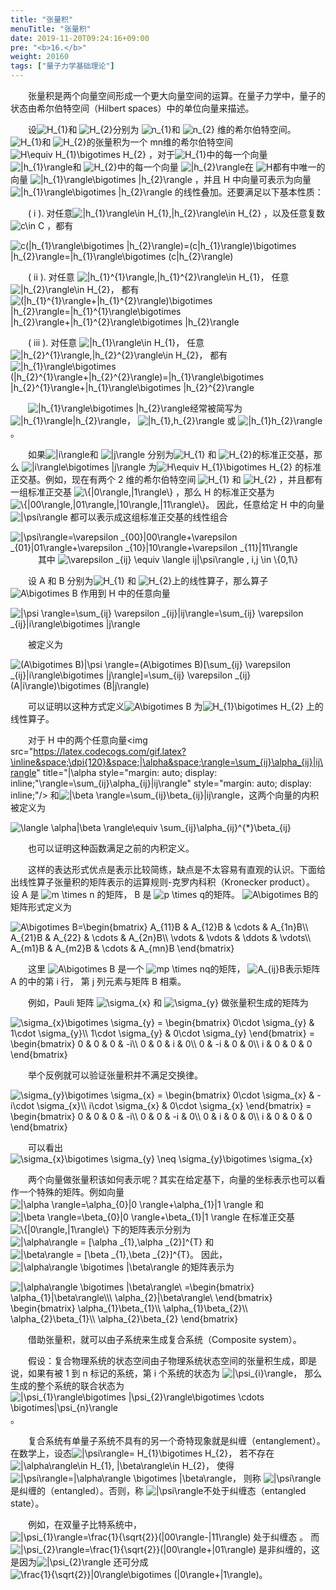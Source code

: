 ```yaml
---
title: "张量积"
menuTitle: "张量积"
date: 2019-11-20T09:24:16+09:00
pre: "<b>16.</b>"
weight: 20160
tags: ["量子力学基础理论"]
---
```


&emsp;&emsp;张量积是两个向量空间形成一个更大向量空间的运算。在量子力学中，量子的状态由希尔伯特空间（Hilbert spaces）中的单位向量来描述。

&emsp;&emsp;设<img src="https://latex.codecogs.com/gif.latex?\inline&space;\dpi{120}&space;H_{1}" title="H_{1}" style="margin: auto; display: inline;"/>和
<img src="https://latex.codecogs.com/gif.latex?\inline&space;\dpi{120}&space;H_{2}" title="H_{2}" style="margin: auto; display: inline;"/>分别为
<img src="https://latex.codecogs.com/gif.latex?\inline&space;\dpi{120}&space;n_{1}" title="n_{1}" style="margin: auto; display: inline;"/>和
<img src="https://latex.codecogs.com/gif.latex?\inline&space;\dpi{120}&space;n_{2}" title="n_{2}" style="margin: auto; display: inline;"/>
维的希尔伯特空间。<img src="https://latex.codecogs.com/gif.latex?\inline&space;\dpi{120}&space;H_{1}" title="H_{1}" style="margin: auto; display: inline;"/>和
<img src="https://latex.codecogs.com/gif.latex?\inline&space;\dpi{120}&space;H_{2}" title="H_{2}" style="margin: auto; display: inline;"/>的张量积为一个
mn维的希尔伯特空间<img src="https://latex.codecogs.com/gif.latex?\inline&space;\dpi{120}&space;H\equiv&space;H_{1}\bigotimes&space;H_{2}" title="H\equiv H_{1}\bigotimes H_{2}" style="margin: auto; display: inline;"/>
 ，对于<img src="https://latex.codecogs.com/gif.latex?\inline&space;\dpi{120}&space;H_{1}" title="H_{1}" style="margin: auto; display: inline;"/>中的每一个向量
<img src="https://latex.codecogs.com/gif.latex?\inline&space;\dpi{120}&space;|h_{1}\rangle" title="|h_{1}\rangle" style="margin: auto; display: inline;"/>和
<img src="https://latex.codecogs.com/gif.latex?\inline&space;\dpi{120}&space;H_{2}" title="H_{2}" style="margin: auto; display: inline;"/>中的每一个向量
<img src="https://latex.codecogs.com/gif.latex?\inline&space;\dpi{120}&space;|h_{2}\rangle" title="|h_{2}\rangle" style="margin: auto; display: inline;"/>在
<img src="https://latex.codecogs.com/gif.latex?\inline&space;\dpi{120}&space;H" title="H" style="margin: auto; display: inline;"/>都有中唯一的向量
<img src="https://latex.codecogs.com/gif.latex?\inline&space;\dpi{120}&space;|h_{1}\rangle\bigotimes&space;|h_{2}\rangle" title="|h_{1}\rangle\bigotimes |h_{2}\rangle" style="margin: auto; display: inline;"/>
，并且 H 中向量可表示为向量<img src="https://latex.codecogs.com/gif.latex?\inline&space;\dpi{120}&space;|h_{1}\rangle\bigotimes&space;|h_{2}\rangle" title="|h_{1}\rangle\bigotimes |h_{2}\rangle" style="margin: auto; display: inline;"/>
的线性叠加。还要满足以下基本性质：

&emsp;&emsp;( i ). 对任意<img src="https://latex.codecogs.com/gif.latex?\inline&space;\dpi{120}&space;|h_{1}\rangle\in&space;H_{1},|h_{2}\rangle\in&space;H_{2}" title="|h_{1}\rangle\in H_{1},|h_{2}\rangle\in H_{2}" style="margin: auto; display: inline;"/>
，以及任意复数<img src="https://latex.codecogs.com/gif.latex?\inline&space;\dpi{120}&space;c\in&space;C" title="c\in C" style="margin: auto; display: inline;"/>
，都有

<img src="https://latex.codecogs.com/gif.latex?\inline&space;\dpi{150}&space;c(|h_{1}\rangle\bigotimes&space;|h_{2}\rangle)=(c|h_{1}\rangle)\bigotimes&space;|h_{2}\rangle=|h_{1}\rangle\bigotimes&space;(c|h_{2}\rangle)" title="c(|h_{1}\rangle\bigotimes |h_{2}\rangle)=(c|h_{1}\rangle)\bigotimes |h_{2}\rangle=|h_{1}\rangle\bigotimes (c|h_{2}\rangle)" />

&emsp;&emsp;( ii ). 对任意 <img src="https://latex.codecogs.com/gif.latex?\inline&space;\dpi{120}&space;|h_{1}^{1}\rangle,|h_{1}^{2}\rangle\in&space;H_{1}" title="|h_{1}^{1}\rangle,|h_{1}^{2}\rangle\in H_{1}" style="margin: auto; display: inline;"/>，
任意 <img src="https://latex.codecogs.com/gif.latex?\inline&space;\dpi{120}&space;|h_{2}\rangle\in&space;H_{2}" title="|h_{2}\rangle\in H_{2}" style="margin: auto; display: inline;"/>，
都有 <img src="https://latex.codecogs.com/gif.latex?\inline&space;\dpi{120}&space;(|h_{1}^{1}\rangle&plus;|h_{1}^{2}\rangle)\bigotimes&space;|h_{2}\rangle=|h_{1}^{1}\rangle\bigotimes&space;|h_{2}\rangle&plus;|h_{1}^{2}\rangle\bigotimes&space;|h_{2}\rangle" title="(|h_{1}^{1}\rangle+|h_{1}^{2}\rangle)\bigotimes |h_{2}\rangle=|h_{1}^{1}\rangle\bigotimes |h_{2}\rangle+|h_{1}^{2}\rangle\bigotimes |h_{2}\rangle" style="margin: auto; display: inline;"/>

&emsp;&emsp;( iii ). 对任意 <img src="https://latex.codecogs.com/gif.latex?\inline&space;\dpi{120}&space;|h_{1}\rangle\in&space;H_{1}" title="|h_{1}\rangle\in H_{1}" style="margin: auto; display: inline;"/>，
任意 <img src="https://latex.codecogs.com/gif.latex?\inline&space;\dpi{120}&space;|h_{2}^{1}\rangle,|h_{2}^{2}\rangle\in&space;H_{2}" title="|h_{2}^{1}\rangle,|h_{2}^{2}\rangle\in H_{2}" style="margin: auto; display: inline;"/>，
都有 <img src="https://latex.codecogs.com/gif.latex?\inline&space;\dpi{120}&space;|h_{1}\rangle\bigotimes&space;(|h_{2}^{1}\rangle&plus;|h_{2}^{2}\rangle)=|h_{1}\rangle\bigotimes&space;|h_{2}^{1}\rangle&plus;|h_{1}\rangle\bigotimes&space;|h_{2}^{2}\rangle" title="|h_{1}\rangle\bigotimes (|h_{2}^{1}\rangle+|h_{2}^{2}\rangle)=|h_{1}\rangle\bigotimes |h_{2}^{1}\rangle+|h_{1}\rangle\bigotimes |h_{2}^{2}\rangle" style="margin: auto; display: inline;"/>

&emsp;&emsp;<img src="https://latex.codecogs.com/gif.latex?\inline&space;\dpi{120}&space;|h_{1}\rangle\bigotimes&space;|h_{2}\rangle" title="|h_{1}\rangle\bigotimes |h_{2}\rangle" style="margin: auto; display: inline;"/>经常被简写为
<img src="https://latex.codecogs.com/gif.latex?\inline&space;\dpi{120}&space;|h_{1}\rangle|h_{2}\rangle" title="|h_{1}\rangle|h_{2}\rangle" style="margin: auto; display: inline;"/>，
<img src="https://latex.codecogs.com/gif.latex?\inline&space;\dpi{120}&space;|h_{1},h_{2}\rangle" title="|h_{1},h_{2}\rangle" style="margin: auto; display: inline;"/> 或
<img src="https://latex.codecogs.com/gif.latex?\inline&space;\dpi{120}&space;|h_{1}h_{2}\rangle" title="|h_{1}h_{2}\rangle" style="margin: auto; display: inline;"/>。

&emsp;&emsp;如果<img src="https://latex.codecogs.com/gif.latex?\inline&space;\dpi{120}&space;|i\rangle" title="|i\rangle" style="margin: auto; display: inline;"/>和
<img src="https://latex.codecogs.com/gif.latex?\inline&space;\dpi{120}&space;|j\rangle" title="|j\rangle" style="margin: auto; display: inline;"/>
分别为<img src="https://latex.codecogs.com/gif.latex?\inline&space;\dpi{120}&space;H_{1}" title="H_{1}" style="margin: auto; display: inline;"/> 和
<img src="https://latex.codecogs.com/gif.latex?\inline&space;\dpi{120}&space;H_{2}" title="H_{2}" style="margin: auto; display: inline;"/>的标准正交基，那么
<img src="https://latex.codecogs.com/gif.latex?\inline&space;\dpi{120}&space;|i\rangle\bigotimes&space;|j\rangle" title="|i\rangle\bigotimes |j\rangle" style="margin: auto; display: inline;"/>
为<img src="https://latex.codecogs.com/gif.latex?\inline&space;\dpi{120}&space;H\equiv&space;H_{1}\bigotimes&space;H_{2}" title="H\equiv H_{1}\bigotimes H_{2}" style="margin: auto; display: inline;"/>
的标准正交基。例如，现在有两个 2 维的希尔伯特空间
<img src="https://latex.codecogs.com/gif.latex?\inline&space;\dpi{120}&space;H_{1}" title="H_{1}" style="margin: auto; display: inline;"/> 和
<img src="https://latex.codecogs.com/gif.latex?\inline&space;\dpi{120}&space;H_{2}" title="H_{2}" style="margin: auto; display: inline;"/> ，并且都有一组标准正交基
<img src="https://latex.codecogs.com/gif.latex?\inline&space;\dpi{120}&space;\{|0\rangle,|1\rangle\}" title="\{|0\rangle,|1\rangle\}" style="margin: auto; display: inline;"/>
，那么 H 的标准正交基为
<img src="https://latex.codecogs.com/gif.latex?\inline&space;\dpi{120}&space;\{|00\rangle,|01\rangle,|10\rangle,|11\rangle\}" title="\{|00\rangle,|01\rangle,|10\rangle,|11\rangle\}" style="margin: auto; display: inline;"/>。
因此，任意给定 H 中的向量<img src="https://latex.codecogs.com/gif.latex?\inline&space;\dpi{120}&space;|\psi\rangle" title="|\psi\rangle" style="margin: auto; display: inline;"/>
都可以表示成这组标准正交基的线性组合

<img src="https://latex.codecogs.com/gif.latex?\inline&space;\dpi{150}&space;|\psi\rangle=\varepsilon&space;_{00}|00\rangle&plus;\varepsilon&space;_{01}|01\rangle&plus;\varepsilon&space;_{10}|10\rangle&plus;\varepsilon&space;_{11}|11\rangle" title="|\psi\rangle=\varepsilon _{00}|00\rangle+\varepsilon _{01}|01\rangle+\varepsilon _{10}|10\rangle+\varepsilon _{11}|11\rangle" />
<div align=center>
其中 <img src="https://latex.codecogs.com/gif.latex?\inline&space;\dpi{150}&space;\varepsilon&space;_{ij}&space;\equiv&space;\langle&space;ij|\psi\rangle&space;,&space;i,j&space;\in&space;\{0,1\}" title="\varepsilon _{ij} \equiv \langle ij|\psi\rangle , i,j \in \{0,1\}" style="margin: auto; display: inline;"/>
</div>

&emsp;&emsp;设 A 和 B 分别为<img src="https://latex.codecogs.com/gif.latex?\inline&space;\dpi{120}&space;H_{1}" title="H_{1}" style="margin: auto; display: inline;"/> 和
<img src="https://latex.codecogs.com/gif.latex?\inline&space;\dpi{120}&space;H_{2}" title="H_{2}" style="margin: auto; display: inline;"/>上的线性算子，那么算子
<img src="https://latex.codecogs.com/gif.latex?\inline&space;\dpi{120}&space;A\bigotimes&space;B" title="A\bigotimes B" style="margin: auto; display: inline;"/>
作用到 H 中的任意向量

<img src="https://latex.codecogs.com/gif.latex?\inline&space;\dpi{150}&space;|\psi&space;\rangle=\sum_{ij}&space;\varepsilon&space;_{ij}|ij\rangle=\sum_{ij}&space;\varepsilon&space;_{ij}|i\rangle\bigotimes&space;|j\rangle" title="|\psi \rangle=\sum_{ij} \varepsilon _{ij}|ij\rangle=\sum_{ij} \varepsilon _{ij}|i\rangle\bigotimes |j\rangle" />

&emsp;&emsp;被定义为

<img src="https://latex.codecogs.com/gif.latex?\inline&space;\dpi{150}&space;(A\bigotimes&space;B)|\psi&space;\rangle=(A\bigotimes&space;B)[\sum_{ij}&space;\varepsilon&space;_{ij}|i\rangle\bigotimes&space;|j\rangle]=\sum_{ij}&space;\varepsilon&space;_{ij}(A|i\rangle)\bigotimes&space;(B|j\rangle)" title="(A\bigotimes B)|\psi \rangle=(A\bigotimes B)[\sum_{ij} \varepsilon _{ij}|i\rangle\bigotimes |j\rangle]=\sum_{ij} \varepsilon _{ij}(A|i\rangle)\bigotimes (B|j\rangle)" />

&emsp;&emsp;可以证明以这种方式定义<img src="https://latex.codecogs.com/gif.latex?\inline&space;\dpi{120}&space;A\bigotimes&space;B" title="A\bigotimes B" style="margin: auto; display: inline;"/>
为<img src="https://latex.codecogs.com/gif.latex?\inline&space;\dpi{120}&space;H_{1}\bigotimes&space;H_{2}" title="H_{1}\bigotimes H_{2}" style="margin: auto; display: inline;"/>
上的线性算子。

&emsp;&emsp;对于 H 中的两个任意向量<img src="https://latex.codecogs.com/gif.latex?\inline&space;\dpi{120}&space;|\alpha&space;\rangle=\sum_{ij}\alpha_{ij}|ij\rangle" title="|\alpha style="margin: auto; display: inline;"\rangle=\sum_{ij}\alpha_{ij}|ij\rangle" style="margin: auto; display: inline;"/>
和<img src="https://latex.codecogs.com/gif.latex?\inline&space;\dpi{120}&space;|\beta&space;\rangle=\sum_{ij}\beta_{ij}|ij\rangle" title="|\beta \rangle=\sum_{ij}\beta_{ij}|ij\rangle" style="margin: auto; display: inline;"/>，这两个向量的内积被定义为

<img src="https://latex.codecogs.com/gif.latex?\inline&space;\dpi{150}&space;\langle&space;\alpha|\beta&space;\rangle\equiv&space;\sum_{ij}\alpha_{ij}^{*}\beta_{ij}" title="\langle \alpha|\beta \rangle\equiv \sum_{ij}\alpha_{ij}^{*}\beta_{ij}" />

&emsp;&emsp;也可以证明这种函数满足之前的内积定义。

&emsp;&emsp;这样的表达形式优点是表示比较简练，缺点是不太容易有直观的认识。下面给出线性算子张量积的矩阵表示的运算规则-克罗内科积（Kronecker product）。
设 A 是 <img src="https://latex.codecogs.com/gif.latex?\inline&space;\dpi{120}&space;m&space;\times&space;n" title="m \times n" style="margin: auto; display: inline;"/> 的矩阵， 
B 是 <img src="https://latex.codecogs.com/gif.latex?\inline&space;\dpi{120}&space;p&space;\times&space;q" title="p \times q" style="margin: auto; display: inline;"/>的矩阵。
<img src="https://latex.codecogs.com/gif.latex?\inline&space;\dpi{120}&space;A\bigotimes&space;B" title="A\bigotimes B" style="margin: auto; display: inline;"/>的矩阵形式定义为

<img src="https://latex.codecogs.com/gif.latex?\inline&space;\dpi{150}&space;A\bigotimes&space;B=\begin{bmatrix}&space;A_{11}B&space;&&space;A_{12}B&space;&&space;\cdots&space;&&space;A_{1n}B\\&space;A_{21}B&space;&&space;A_{22}&space;&&space;\cdots&space;&&space;A_{2n}B\\&space;\vdots&space;&&space;\vdots&space;&&space;\ddots&space;&&space;\vdots\\&space;A_{m1}B&space;&&space;A_{m2}B&space;&&space;\cdots&space;&&space;A_{mn}B&space;\end{bmatrix}" title="A\bigotimes B=\begin{bmatrix} A_{11}B & A_{12}B & \cdots & A_{1n}B\\ A_{21}B & A_{22} & \cdots & A_{2n}B\\ \vdots & \vdots & \ddots & \vdots\\ A_{m1}B & A_{m2}B & \cdots & A_{mn}B \end{bmatrix}" />

&emsp;&emsp;这里 <img src="https://latex.codecogs.com/gif.latex?\inline&space;\dpi{120}&space;A\bigotimes&space;B" title="A\bigotimes B" style="margin: auto; display: inline;"/> 是一个
<img src="https://latex.codecogs.com/gif.latex?\inline&space;\dpi{120}&space;p&space;\times&space;q" title="mp \times nq" style="margin: auto; display: inline;"/>的矩阵，
<img src="https://latex.codecogs.com/gif.latex?\inline&space;\dpi{120}&space;A_{ij}B" title="A_{ij}B" style="margin: auto; display: inline;"/>表示矩阵 A 的中的第 i 行，
第 j 列元素与矩阵 B 相乘。

&emsp;&emsp;例如，Pauli 矩阵 <img src="https://latex.codecogs.com/gif.latex?\inline&space;\dpi{120}&space;\sigma_{x}" title="\sigma_{x}" style="margin: auto; display: inline;"/>
和 <img src="https://latex.codecogs.com/gif.latex?\inline&space;\dpi{120}&space;\sigma_{y}" title="\sigma_{y}" style="margin: auto; display: inline;"/> 做张量积生成的矩阵为

<img src="https://latex.codecogs.com/gif.latex?\inline&space;\dpi{150}&space;\sigma_{x}\bigotimes&space;\sigma_{y}&space;=&space;\begin{bmatrix}&space;0\cdot&space;\sigma_{y}&space;&&space;1\cdot&space;\sigma_{y}\\&space;1\cdot&space;\sigma_{y}&space;&&space;0\cdot&space;\sigma_{y}&space;\end{bmatrix}&space;=&space;\begin{bmatrix}&space;0&space;&&space;0&space;&&space;0&space;&&space;-i\\&space;0&space;&&space;0&space;&&space;i&space;&&space;0\\&space;0&space;&&space;-i&space;&&space;0&space;&&space;0\\&space;i&space;&&space;0&space;&&space;0&space;&&space;0&space;\end{bmatrix}" title="\sigma_{x}\bigotimes \sigma_{y} = \begin{bmatrix} 0\cdot \sigma_{y} & 1\cdot \sigma_{y}\\ 1\cdot \sigma_{y} & 0\cdot \sigma_{y} \end{bmatrix} = \begin{bmatrix} 0 & 0 & 0 & -i\\ 0 & 0 & i & 0\\ 0 & -i & 0 & 0\\ i & 0 & 0 & 0 \end{bmatrix}" />

&emsp;&emsp;举个反例就可以验证张量积并不满足交换律。

<img src="https://latex.codecogs.com/gif.latex?\inline&space;\dpi{150}&space;\sigma_{y}\bigotimes&space;\sigma_{x}&space;=&space;\begin{bmatrix}&space;0\cdot&space;\sigma_{x}&space;&&space;-i\cdot&space;\sigma_{x}\\&space;i\cdot&space;\sigma_{x}&space;&&space;0\cdot&space;\sigma_{x}&space;\end{bmatrix}&space;=&space;\begin{bmatrix}&space;0&space;&&space;0&space;&&space;0&space;&&space;-i\\&space;0&space;&&space;0&space;&&space;-i&space;&&space;0\\&space;0&space;&&space;i&space;&&space;0&space;&&space;0\\&space;i&space;&&space;0&space;&&space;0&space;&&space;0&space;\end{bmatrix}" title="\sigma_{y}\bigotimes \sigma_{x} = \begin{bmatrix} 0\cdot \sigma_{x} & -i\cdot \sigma_{x}\\ i\cdot \sigma_{x} & 0\cdot \sigma_{x} \end{bmatrix} = \begin{bmatrix} 0 & 0 & 0 & -i\\ 0 & 0 & -i & 0\\ 0 & i & 0 & 0\\ i & 0 & 0 & 0 \end{bmatrix}" />

&emsp;&emsp;可以看出 <img src="https://latex.codecogs.com/gif.latex?\inline&space;\dpi{120}&space;\sigma_{x}\bigotimes&space;\sigma_{y}&space;\neq&space;\sigma_{y}\bigotimes&space;\sigma_{x}" title="\sigma_{x}\bigotimes \sigma_{y} \neq \sigma_{y}\bigotimes \sigma_{x}" style="margin: auto; display: inline;"/>

&emsp;&emsp;两个向量做张量积该如何表示呢？其实在给定基下，向量的坐标表示也可以看作一个特殊的矩阵。例如向量
<img src="https://latex.codecogs.com/gif.latex?\inline&space;\dpi{120}&space;|\alpha&space;\rangle=\alpha_{0}|0&space;\rangle&plus;\alpha_{1}|1&space;\rangle" title="|\alpha \rangle=\alpha_{0}|0 \rangle+\alpha_{1}|1 \rangle" style="margin: auto; display: inline;"/>
和<img src="https://latex.codecogs.com/gif.latex?\inline&space;\dpi{120}&space;|\beta&space;\rangle=\beta_{0}|0&space;\rangle&plus;\beta_{1}|1&space;\rangle" title="|\beta \rangle=\beta_{0}|0 \rangle+\beta_{1}|1 \rangle" style="margin: auto; display: inline;"/>
在标准正交基<img src="https://latex.codecogs.com/gif.latex?\inline&space;\dpi{120}&space;\{|0\rangle,|1\rangle\}" title="\{|0\rangle,|1\rangle\}" style="margin: auto; display: inline;"/>
下的矩阵表示分别为<img src="https://latex.codecogs.com/gif.latex?\inline&space;\dpi{120}&space;|\alpha\rangle&space;=&space;[\alpha&space;_{1},\alpha&space;_{2}]^{T}" title="|\alpha\rangle = [\alpha _{1},\alpha _{2}]^{T}" style="margin: auto; display: inline;"/>
和<img src="https://latex.codecogs.com/gif.latex?\inline&space;\dpi{120}&space;|\beta\rangle&space;=&space;[\beta&space;_{1},\beta&space;_{2}]^{T}" title="|\beta\rangle = [\beta _{1},\beta _{2}]^{T}" style="margin: auto; display: inline;"/>。
因此，<img src="https://latex.codecogs.com/gif.latex?\inline&space;\dpi{120}&space;|\alpha\rangle&space;\bigotimes&space;|\beta\rangle" title="|\alpha\rangle \bigotimes |\beta\rangle" style="margin: auto; display: inline;"/>
的矩阵表示为

<img src="https://latex.codecogs.com/gif.latex?\inline&space;\dpi{150}&space;|\alpha\rangle&space;\bigotimes&space;|\beta\rangle\&space;=\begin{bmatrix}&space;\alpha_{1}|\beta\rangle\\\&space;\alpha_{2}|\beta\rangle\&space;\end{bmatrix}&space;\begin{bmatrix}&space;\alpha_{1}\beta_{1}\\&space;\alpha_{1}\beta_{2}\\&space;\alpha_{2}\beta_{1}\\&space;\alpha_{2}\beta_{2}&space;\end{bmatrix}" title="|\alpha\rangle \bigotimes |\beta\rangle\ =\begin{bmatrix} \alpha_{1}|\beta\rangle\\\ \alpha_{2}|\beta\rangle\ \end{bmatrix} \begin{bmatrix} \alpha_{1}\beta_{1}\\ \alpha_{1}\beta_{2}\\ \alpha_{2}\beta_{1}\\ \alpha_{2}\beta_{2} \end{bmatrix}" />

&emsp;&emsp;借助张量积，就可以由子系统来生成复合系统（Composite system）。

&emsp;&emsp;假设：复合物理系统的状态空间由子物理系统状态空间的张量积生成，即是说，如果有被 1 到 n 标记的系统，第 i 个系统的状态为
<img src="https://latex.codecogs.com/gif.latex?\inline&space;\dpi{120}&space;|\psi_{i}\rangle" title="|\psi_{i}\rangle" style="margin: auto; display: inline;"/>，
那么生成的整个系统的联合状态为<img src="https://latex.codecogs.com/gif.latex?\inline&space;\dpi{120}&space;|\psi_{1}\rangle\bigotimes&space;|\psi_{2}\rangle\bigotimes&space;\cdots&space;\bigotimes|\psi_{n}\rangle" title="|\psi_{1}\rangle\bigotimes |\psi_{2}\rangle\bigotimes \cdots \bigotimes|\psi_{n}\rangle" style="margin: auto; display: inline;"/>。

&emsp;&emsp;复合系统有单量子系统不具有的另一个奇特现象就是纠缠（entanglement）。在数学上，设态<img src="https://latex.codecogs.com/gif.latex?\inline&space;\dpi{120}&space;|\psi\rangle=&space;H_{1}\bigotimes&space;H_{2}" title="|\psi\rangle= H_{1}\bigotimes H_{2}" style="margin: auto; display: inline;"/>，
若不存在<img src="https://latex.codecogs.com/gif.latex?\inline&space;\dpi{120}&space;|\alpha\rangle\in&space;H_{1},&space;|\beta\rangle\in&space;H_{2}" title="|\alpha\rangle\in H_{1}, |\beta\rangle\in H_{2}" style="margin: auto; display: inline;"/>，
使得<img src="https://latex.codecogs.com/gif.latex?\inline&space;\dpi{120}&space;|\psi\rangle=|\alpha\rangle&space;\bigotimes&space;|\beta\rangle" title="|\psi\rangle=|\alpha\rangle \bigotimes |\beta\rangle" style="margin: auto; display: inline;"/>，
则称 <img src="https://latex.codecogs.com/gif.latex?\inline&space;\dpi{120}&space;|\psi\rangle" title="|\psi\rangle" style="margin: auto; display: inline;"/> 
是纠缠的（entangled）。否则，称 <img src="https://latex.codecogs.com/gif.latex?\inline&space;\dpi{120}&space;|\psi\rangle" title="|\psi\rangle" style="margin: auto; display: inline;"/>不处于纠缠态（entangled state）。

&emsp;&emsp;例如，在双量子比特系统中，<img src="https://latex.codecogs.com/gif.latex?\inline&space;\dpi{120}&space;|\psi_{1}\rangle=\frac{1}{\sqrt{2}}(|00\rangle-|11\rangle)" title="|\psi_{1}\rangle=\frac{1}{\sqrt{2}}(|00\rangle-|11\rangle)" style="margin: auto; display: inline;"/>
处于纠缠态 。 而<img src="https://latex.codecogs.com/gif.latex?\inline&space;\dpi{130}&space;|\psi_{2}\rangle=\frac{1}{\sqrt{2}}(|00\rangle&plus;|01\rangle)" title="|\psi_{2}\rangle=\frac{1}{\sqrt{2}}(|00\rangle+|01\rangle)" style="margin: auto; display: inline;"/>
是非纠缠的，这是因为<img src="https://latex.codecogs.com/gif.latex?\inline&space;\dpi{130}&space;|\psi_{2}\rangle" title="|\psi_{2}\rangle" style="margin: auto; display: inline;"/>
还可分成<img src="https://latex.codecogs.com/gif.latex?\inline&space;\dpi{130}&space;\frac{1}{\sqrt{2}}|0\rangle\bigotimes&space;(|0\rangle&plus;|1\rangle)" title="\frac{1}{\sqrt{2}}|0\rangle\bigotimes (|0\rangle+|1\rangle)" style="margin: auto; display: inline;" style="margin: auto; display: inline;"/>。